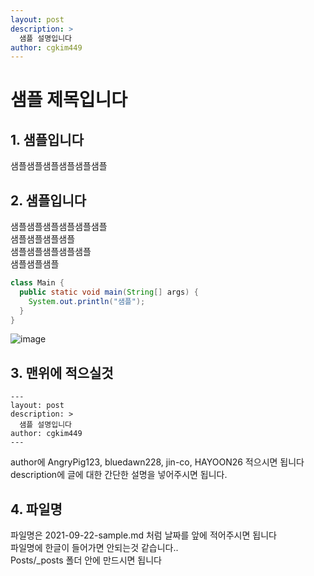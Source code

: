 ```yaml
---
layout: post
description: >
  샘플 설명입니다
author: cgkim449
---
```


# 샘플 제목입니다
## 1. 샘플입니다
샘플샘플샘플샘플샘플샘플

## 2. 샘플입니다
샘플샘플샘플샘플샘플샘플  
샘플샘플샘플샘플  
샘플샘플샘플샘플샘플  
샘플샘플샘플  

```java
class Main {
  public static void main(String[] args) {
    System.out.println("샘플");
  }
}
```
![image](https://user-images.githubusercontent.com/68311318/134334803-6bcd27cb-522f-4ad6-a7e3-20cef6722e53.png)


## 3. 맨위에 적으실것
```
---
layout: post
description: >
  샘플 설명입니다
author: cgkim449
---
```
author에 AngryPig123, bluedawn228, jin-co, HAYOON26 적으시면 됩니다  
description에 글에 대한 간단한 설명을 넣어주시면 됩니다.  

## 4. 파일명
파일명은 2021-09-22-sample.md 처럼 날짜를 앞에 적어주시면 됩니다  
파일명에 한글이 들어가면 안되는것 같습니다..  
Posts/_posts 폴더 안에 만드시면 됩니다  